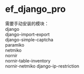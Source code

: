# ef_django_pro  
需要手动安装的模块：  
django  
django-import-export  
django-simple-captcha  
paramiko  
netmiko  
nornir  
nornir-table-inventory  
nornir-netmiko
django-ip-restriction 
